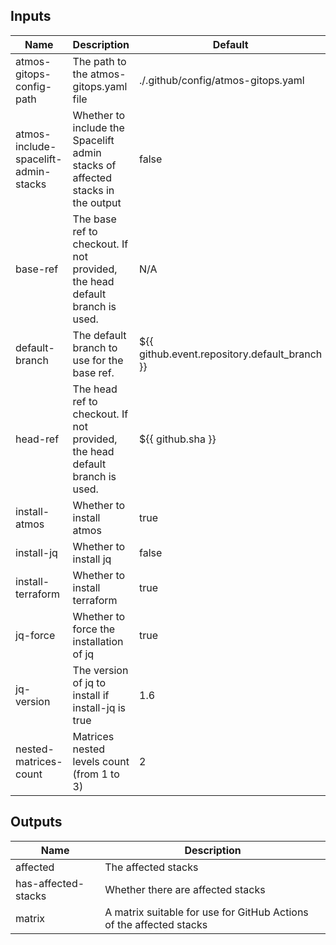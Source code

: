 <!-- markdownlint-disable -->

## Inputs

| Name | Description | Default | Required |
|------|-------------|---------|----------|
| atmos-gitops-config-path | The path to the atmos-gitops.yaml file | ./.github/config/atmos-gitops.yaml | false |
| atmos-include-spacelift-admin-stacks | Whether to include the Spacelift admin stacks of affected stacks in the output | false | false |
| base-ref | The base ref to checkout. If not provided, the head default branch is used. | N/A | false |
| default-branch | The default branch to use for the base ref. | ${{ github.event.repository.default\_branch }} | false |
| head-ref | The head ref to checkout. If not provided, the head default branch is used. | ${{ github.sha }} | false |
| install-atmos | Whether to install atmos | true | false |
| install-jq | Whether to install jq | false | false |
| install-terraform | Whether to install terraform | true | false |
| jq-force | Whether to force the installation of jq | true | false |
| jq-version | The version of jq to install if install-jq is true | 1.6 | false |
| nested-matrices-count | Matrices nested levels count (from 1 to 3) | 2 | false |


## Outputs

| Name | Description |
|------|-------------|
| affected | The affected stacks |
| has-affected-stacks | Whether there are affected stacks |
| matrix | A matrix suitable for use for GitHub Actions of the affected stacks |
<!-- markdownlint-restore -->
